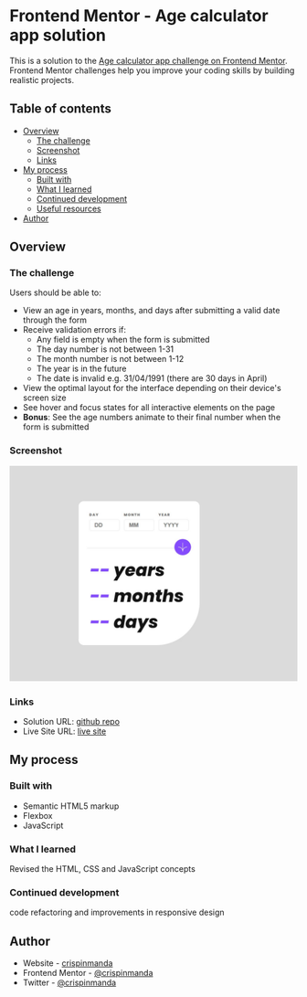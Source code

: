 # Frontend Mentor - Age calculator app solution

This is a solution to the [Age calculator app challenge on Frontend Mentor](https://www.frontendmentor.io/challenges/age-calculator-app-dF9DFFpj-Q). Frontend Mentor challenges help you improve your coding skills by building realistic projects.

## Table of contents

- [Overview](#overview)
  - [The challenge](#the-challenge)
  - [Screenshot](#screenshot)
  - [Links](#links)
- [My process](#my-process)
  - [Built with](#built-with)
  - [What I learned](#what-i-learned)
  - [Continued development](#continued-development)
  - [Useful resources](#useful-resources)
- [Author](#author)

## Overview

### The challenge

Users should be able to:

- View an age in years, months, and days after submitting a valid date through the form
- Receive validation errors if:
  - Any field is empty when the form is submitted
  - The day number is not between 1-31
  - The month number is not between 1-12
  - The year is in the future
  - The date is invalid e.g. 31/04/1991 (there are 30 days in April)
- View the optimal layout for the interface depending on their device's screen size
- See hover and focus states for all interactive elements on the page
- **Bonus**: See the age numbers animate to their final number when the form is submitted

### Screenshot

![](./screenshot.jpg)

### Links

- Solution URL: [github repo](https://github.com/crispinmanda/Age-calculator-app)
- Live Site URL: [live site](https://dynamic-cobbler-820f0b.netlify.app/)

## My process

### Built with

- Semantic HTML5 markup
- Flexbox
- JavaScript

### What I learned

Revised the HTML, CSS and JavaScript concepts

### Continued development

code refactoring and improvements in responsive design

## Author

- Website - [crispinmanda](https://github.com/crispinmanda)
- Frontend Mentor - [@crispinmanda](https://www.frontendmentor.io/profile/crispinmanda)
- Twitter - [@crispinmanda](https://twitter.com/crispinmanda)

